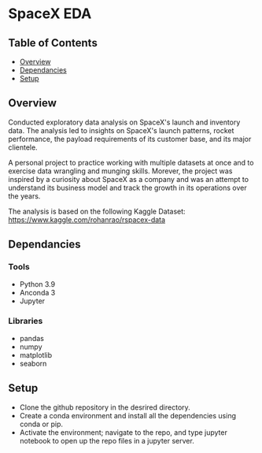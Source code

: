 # SpaceX EDA


## Table of Contents

* [Overview](#Overview)
* [Dependancies](#Dependancies)
* [Setup](#Setup)


## Overview

Conducted exploratory data analysis on SpaceX's launch and inventory data. The analysis led to insights on SpaceX's launch patterns, rocket performance, the payload requirements of its customer base, and its major clientele. 

A personal project to practice working with multiple datasets at once and to exercise data wrangling and munging skills. Morever, the project was inspired by a curiosity about SpaceX as a company and was an attempt to understand its business model and track the growth in its operations over the years.

The analysis is based on the following Kaggle Dataset: https://www.kaggle.com/rohanrao/rspacex-data 

## Dependancies
 
### Tools 

* Python 3.9
* Anconda 3
* Jupyter 

### Libraries

* pandas
* numpy
* matplotlib
* seaborn 


## Setup

* Clone the github repository in the desrired directory.
* Create a conda environment and install all the dependencies using conda or pip.
* Activate the environment; navigate to the repo, and type jupyter notebook to open up the repo files in a jupyter server.  
